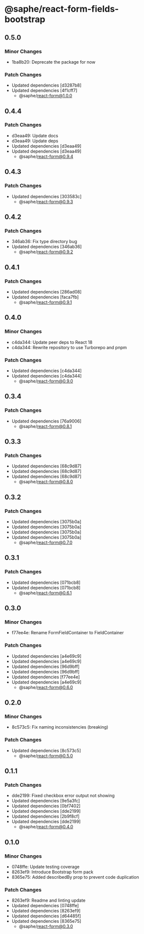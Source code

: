 # @saphe/react-form-fields-bootstrap

## 0.5.0

### Minor Changes

- 1ba8b20: Deprecate the package for now

### Patch Changes

- Updated dependencies [d3287b8]
- Updated dependencies [4f1cff7]
  - @saphe/react-form@1.0.0

## 0.4.4

### Patch Changes

- d3eaa49: Update docs
- d3eaa49: Update deps
- Updated dependencies [d3eaa49]
- Updated dependencies [d3eaa49]
  - @saphe/react-form@0.9.4

## 0.4.3

### Patch Changes

- Updated dependencies [303583c]
  - @saphe/react-form@0.9.3

## 0.4.2

### Patch Changes

- 346ab36: Fix type directory bug
- Updated dependencies [346ab36]
  - @saphe/react-form@0.9.2

## 0.4.1

### Patch Changes

- Updated dependencies [286ad08]
- Updated dependencies [faca7fb]
  - @saphe/react-form@0.9.1

## 0.4.0

### Minor Changes

- c4da344: Update peer deps to React 18
- c4da344: Rewrite repository to use Turborepo and pnpm

### Patch Changes

- Updated dependencies [c4da344]
- Updated dependencies [c4da344]
  - @saphe/react-form@0.9.0

## 0.3.4

### Patch Changes

- Updated dependencies [76a9006]
  - @saphe/react-form@0.8.1

## 0.3.3

### Patch Changes

- Updated dependencies [68c9d87]
- Updated dependencies [68c9d87]
- Updated dependencies [68c9d87]
  - @saphe/react-form@0.8.0

## 0.3.2

### Patch Changes

- Updated dependencies [3075b0a]
- Updated dependencies [3075b0a]
- Updated dependencies [3075b0a]
- Updated dependencies [3075b0a]
  - @saphe/react-form@0.7.0

## 0.3.1

### Patch Changes

- Updated dependencies [071bcb8]
- Updated dependencies [071bcb8]
  - @saphe/react-form@0.6.1

## 0.3.0

### Minor Changes

- f77ee4e: Rename FormFieldContainer to FieldContainer

### Patch Changes

- Updated dependencies [a4e69c9]
- Updated dependencies [a4e69c9]
- Updated dependencies [96d9bff]
- Updated dependencies [96d9bff]
- Updated dependencies [f77ee4e]
- Updated dependencies [a4e69c9]
  - @saphe/react-form@0.6.0

## 0.2.0

### Minor Changes

- 8c573c5: Fix naming inconsistencies (breaking)

### Patch Changes

- Updated dependencies [8c573c5]
  - @saphe/react-form@0.5.0

## 0.1.1

### Patch Changes

- dde2199: Fixed checkbox error output not showing
- Updated dependencies [9e5a3fc]
- Updated dependencies [0bf7402]
- Updated dependencies [dde2199]
- Updated dependencies [2b9f8cf]
- Updated dependencies [dde2199]
  - @saphe/react-form@0.4.0

## 0.1.0

### Minor Changes

- 0748ffe: Update testing coverage
- 8263ef9: Introduce Bootstrap form pack
- 8365e75: Added describedBy prop to prevent code duplication

### Patch Changes

- 8263ef9: Readme and linting update
- Updated dependencies [0748ffe]
- Updated dependencies [8263ef9]
- Updated dependencies [d64485f]
- Updated dependencies [8365e75]
  - @saphe/react-form@0.3.0

